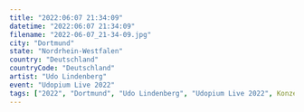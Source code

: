 ```yaml
---
title: "2022:06:07 21:34:09"
datetime: "2022:06:07 21:34:09"
filename: "2022-06-07_21-34-09.jpg"
city: "Dortmund"
state: "Nordrhein-Westfalen"
country: "Deutschland"
countryCode: "Deutschland"
artist: "Udo Lindenberg"
event: "Udopium Live 2022"
tags: ["2022", "Dortmund", "Udo Lindenberg", "Udopium Live 2022", Konzert, "Deutschland"]
---
```

